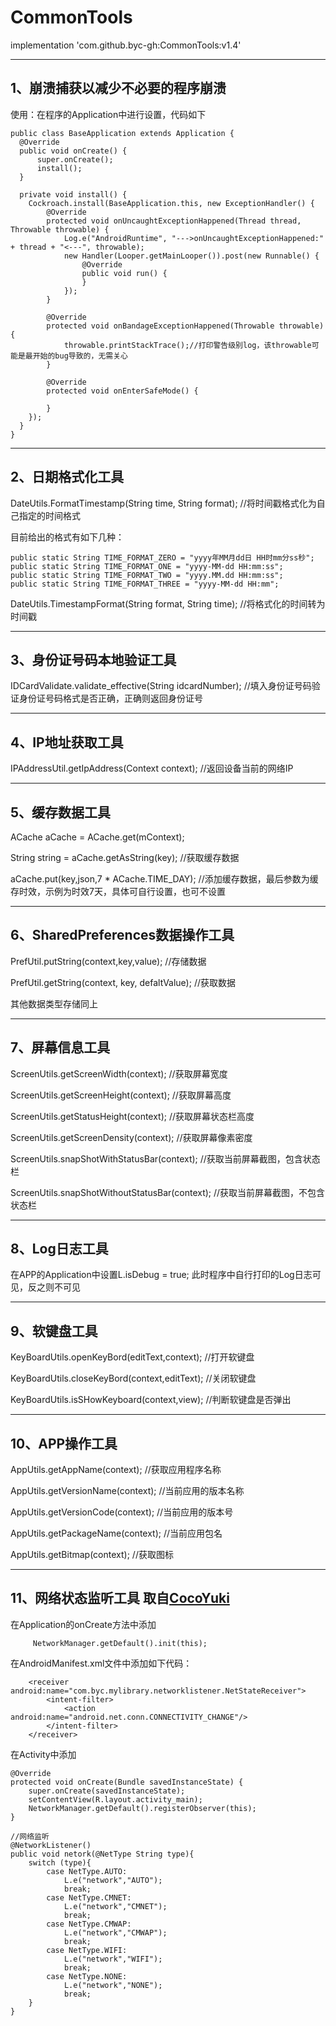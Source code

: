 # CommonTools

  implementation 'com.github.byc-gh:CommonTools:v1.4'

----
1、崩溃捕获以减少不必要的程序崩溃
----
  使用：在程序的Application中进行设置，代码如下

    public class BaseApplication extends Application {
      @Override
      public void onCreate() {
          super.onCreate();
          install();
      }

      private void install() {
        Cockroach.install(BaseApplication.this, new ExceptionHandler() {
            @Override
            protected void onUncaughtExceptionHappened(Thread thread, Throwable throwable) {
                Log.e("AndroidRuntime", "--->onUncaughtExceptionHappened:" + thread + "<---", throwable);
                new Handler(Looper.getMainLooper()).post(new Runnable() {
                    @Override
                    public void run() {
                    }
                });
            }

            @Override
            protected void onBandageExceptionHappened(Throwable throwable) {
                throwable.printStackTrace();//打印警告级别log，该throwable可能是最开始的bug导致的，无需关心
            }

            @Override
            protected void onEnterSafeMode() {

            }
        });
      }
    }
    
----
2、日期格式化工具
----
  DateUtils.FormatTimestamp(String time, String format);    //将时间戳格式化为自己指定的时间格式

  目前给出的格式有如下几种：

    public static String TIME_FORMAT_ZERO = "yyyy年MM月dd日 HH时mm分ss秒";
    public static String TIME_FORMAT_ONE = "yyyy-MM-dd HH:mm:ss";
    public static String TIME_FORMAT_TWO = "yyyy.MM.dd HH:mm:ss";
    public static String TIME_FORMAT_THREE = "yyyy-MM-dd HH:mm";
    
  DateUtils.TimestampFormat(String format, String time);    //将格式化的时间转为时间戳
  
----
3、身份证号码本地验证工具
----
  IDCardValidate.validate_effective(String idcardNumber);     //填入身份证号码验证身份证号码格式是否正确，正确则返回身份证号
  
----
4、IP地址获取工具
----
  IPAddressUtil.getIpAddress(Context context);     //返回设备当前的网络IP
  
----
5、缓存数据工具
----
  ACache aCache = ACache.get(mContext);
  
  String string = aCache.getAsString(key);     //获取缓存数据
  
  aCache.put(key,json,7 * ACache.TIME_DAY);     //添加缓存数据，最后参数为缓存时效，示例为时效7天，具体可自行设置，也可不设置

----
6、SharedPreferences数据操作工具
----
  PrefUtil.putString(context,key,value);     //存储数据
  
  PrefUtil.getString(context, key, defaltValue);     //获取数据
  
  其他数据类型存储同上

----
7、屏幕信息工具
----
 ScreenUtils.getScreenWidth(context);     //获取屏幕宽度
 
 ScreenUtils.getScreenHeight(context);     //获取屏幕高度
 
 ScreenUtils.getStatusHeight(context);     //获取屏幕状态栏高度
 
 ScreenUtils.getScreenDensity(context);     //获取屏幕像素密度
 
 ScreenUtils.snapShotWithStatusBar(context);     //获取当前屏幕截图，包含状态栏
 
 ScreenUtils.snapShotWithoutStatusBar(context);     //获取当前屏幕截图，不包含状态栏
 
----
8、Log日志工具
----
 在APP的Application中设置L.isDebug = true; 此时程序中自行打印的Log日志可见，反之则不可见
 
----
9、软键盘工具
----
  KeyBoardUtils.openKeyBord(editText,context);     //打开软键盘
  
  KeyBoardUtils.closeKeyBord(context,editText);     //关闭软键盘
  
  KeyBoardUtils.isSHowKeyboard(context,view);     //判断软键盘是否弹出
  
----
10、APP操作工具
----
  AppUtils.getAppName(context);     //获取应用程序名称
  
  AppUtils.getVersionName(context);     //当前应用的版本名称
  
  AppUtils.getVersionCode(context);     //当前应用的版本号
  
  AppUtils.getPackageName(context);     //当前应用包名
  
  AppUtils.getBitmap(context);     //获取图标

----
11、网络状态监听工具     取自[CocoYuki](https://github.com/CocoYuki/NetListener)
----
  在Application的onCreate方法中添加

         NetworkManager.getDefault().init(this);
  
  在AndroidManifest.xml文件中添加如下代码：
  
        <receiver android:name="com.byc.mylibrary.networklistener.NetStateReceiver">
            <intent-filter>
                <action android:name="android.net.conn.CONNECTIVITY_CHANGE"/>
            </intent-filter>
        </receiver>
        
  在Activity中添加
  
    @Override
    protected void onCreate(Bundle savedInstanceState) {
        super.onCreate(savedInstanceState);
        setContentView(R.layout.activity_main);
        NetworkManager.getDefault().registerObserver(this);
    }
  
    //网络监听
    @NetworkListener()
    public void netork(@NetType String type){
        switch (type){
            case NetType.AUTO:
                L.e("network","AUTO");
                break;
            case NetType.CMNET:
                L.e("network","CMNET");
                break;
            case NetType.CMWAP:
                L.e("network","CMWAP");
                break;
            case NetType.WIFI:
                L.e("network","WIFI");
                break;
            case NetType.NONE:
                L.e("network","NONE");
                break;
        }
    }
